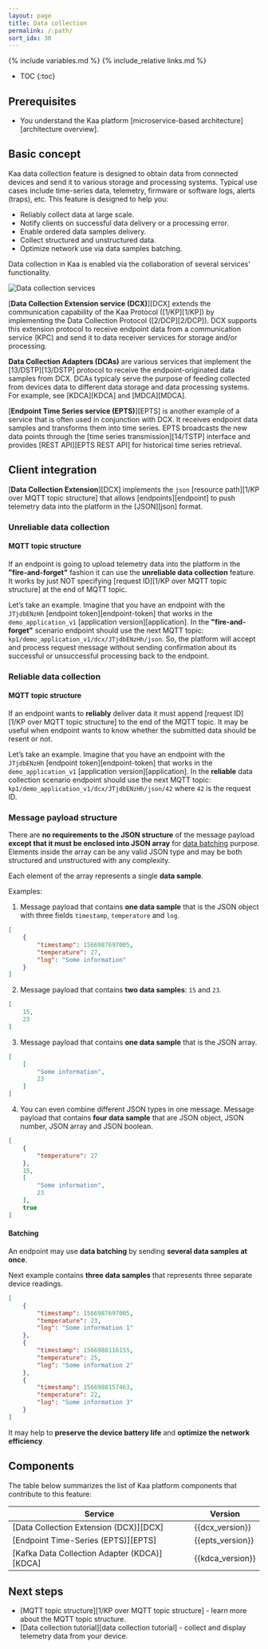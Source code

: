 ```yaml
---
layout: page
title: Data collection
permalink: /:path/
sort_idx: 30
---
```


{% include variables.md %}
{% include_relative links.md %}

* TOC
{:toc}


## Prerequisites

- You understand the Kaa platform [microservice-based architecture][architecture overview].


## Basic concept

Kaa data collection feature is designed to obtain data from connected devices and send it to various storage and processing systems.
Typical use cases include time-series data, telemetry, firmware or software logs, alerts (traps), etc.
This feature is designed to help you:
- Reliably collect data at large scale.
- Notify clients on successful data delivery or a processing error.
- Enable ordered data samples delivery.
- Collect structured and unstructured data.
- Optimize network use via data samples batching.

Data collection in Kaa is enabled via the collaboration of several services' functionality.
<!-- TODO: redraw -->
![Data collection services](data-collection.png)


[**Data Collection Extension service (DCX)**][DCX] extends the communication capability of the Kaa Protocol ([1/KP][1/KP]) by implementing the Data Collection Protocol ([2/DCP][2/DCP]).
DCX supports this extension protocol to receive endpoint data from a communication service (KPC) and send it to data receiver services for storage and/or processing.

**Data Collection Adapters (DCAs)** are various services that implement the [13/DSTP][13/DSTP] protocol to receive the endpoint-originated data samples from DCX.
DCAs typicaly serve the purpose of feeding collected from devices data to different data storage and data processing systems.
For example, see [KDCA][KDCA] and [MDCA][MDCA].

[**Endpoint Time Series service (EPTS)**][EPTS] is another example of a service that is often used in conjunction with DCX.
It receives endpoint data samples and transforms them into time series.
EPTS broadcasts the new data points through the [time series transmission][14/TSTP] interface and provides [REST API][EPTS REST API] for historical time series retrieval.


## Client integration

[**Data Collection Extension**][DCX] implements the `json` [resource path][1/KP over MQTT topic structure] that allows [endpoints][endpoint] to push telemetry data into the platform in the [JSON][json] format.


### Unreliable data collection


#### MQTT topic structure

If an endpoint is going to upload telemetry data into the platform in the **"fire-and-forget"** fashion it can use the **unreliable data collection** feature.
It works by just NOT specifying [request ID][1/KP over MQTT topic structure] at the end of MQTT topic.

Let’s take an example. Imagine that you have an endpoint with the `JTjdbENzHh` [endpoint token][endpoint-token] that works in the `demo_application_v1` [application version][application].
In the **"fire-and-forget"** scenario endpoint should use the next MQTT topic: `kp1/demo_application_v1/dcx/JTjdbENzHh/json`.
So, the platform will accept and process request message without sending confirmation about its successful or unsuccessful processing back to the endpoint.


### Reliable data collection


#### MQTT topic structure

If an endpoint wants to **reliably** deliver data it must append [request ID][1/KP over MQTT topic structure] to the end of the MQTT topic.
It may be useful when endpoint wants to know whether the submitted data should be resent or not.

Let’s take an example. Imagine that you have an endpoint with the `JTjdbENzHh` [endpoint token][endpoint-token] that works in the `demo_application_v1` [application version][application].
In the **reliable** data collection scenario endpoint should use the next MQTT topic: `kp1/demo_application_v1/dcx/JTjdbENzHh/json/42` where `42` is the request ID.


### Message payload structure

There are **no requirements to the JSON structure** of the message payload **except that it must be enclosed into JSON array** for [data batching](#batching) purpose.
Elements inside the array can be any valid JSON type and may be both structured and unstructured with any complexity.

Each element of the array represents a single **data sample**.

Examples:

1. Message payload that contains **one data sample** that is the JSON object with three fields `timestamp`, `temperature` and `log`.

```json
[
    {
        "timestamp": 1566987697005,
        "temperature": 27,
        "log": "Some information"
    }
]
```

2. Message payload that contains **two data samples**: `15` and `23`.

```json
[
    15,
    23
]
```

3. Message payload that contains **one data sample** that is the JSON array.

```json
[
    [
        "Some information",
        23
    ]
]
```

4. You can even combine different JSON types in one message. Message payload that contains **four data sample** that are JSON object, JSON number, JSON array and JSON boolean.

```json
[
    {
        "temperature": 27
    },
    15,
    [
        "Some information",
        23
    ],
    true
]
```


#### Batching

An endpoint may use **data batching** by sending **several data samples at once**.

Next example contains **three data samples** that represents three separate device readings.

```json
[
    {
        "timestamp": 1566987697005,
        "temperature": 23,
        "log": "Some information 1"
    },
    {
        "timestamp": 1566988116155,
        "temperature": 25,
        "log": "Some information 2"
    },
    {
        "timestamp": 1566988157463,
        "temperature": 22,
        "log": "Some information 3"
    }
]
```

It may help to **preserve the device battery life** and **optimize the network efficiency**.


## Components

The table below summarizes the list of Kaa platform components that contribute to this feature:

| Service                                        | Version          |
| ---------------------------------------------- | ---------------- |
| [Data Collection Extension (DCX)][DCX]         | {{dcx_version}}  |
| [Endpoint Time-Series (EPTS)][EPTS]            | {{epts_version}} |
| [Kafka Data Collection Adapter (KDCA)][KDCA]   | {{kdca_version}} |


## Next steps

- [MQTT topic structure][1/KP over MQTT topic structure] - learn more about the MQTT topic structure.
- [Data collection tutorial][data collection tutorial] - collect and display telemetry data from your device.
